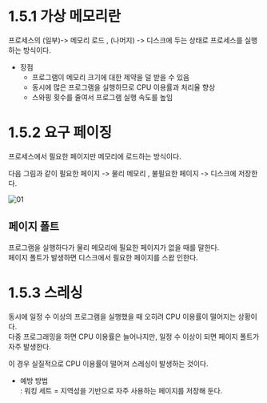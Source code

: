 # 1.5.1 가상 메모리란
프로세스의 (일부)-> 메모리 로드 , (나머지) -> 디스크에 두는 상태로 프로세스를 실행하는 방식이다.    

- 장점
   - 프로그램이 메모리 크기에 대한 제약을 덜 받을 수 있음
   - 동시에 많은 프로그램을 실행하므로 CPU 이용률과 처리율 향상
   - 스와핑 횟수를 줄여서 프로그램 실행 속도를 높임
 
# 1.5.2 요구 페이징 
프로세스에서 필요한 페이지만 메모리에 로드하는 방식이다.    

다음 그림과 같이 필요한 페이지 -> 물리 메모리 , 불필요한 페이지 -> 디스크에 저장한다.    

![01](https://github.com/leeshinbi/CS_Study/assets/109641586/24e00f17-6bfe-43de-b813-4aa20e814c5f)

## 페이지 폴트 
프로그램을 실행하다가 물리 메모리에 필요한 페이지가 없을 때를 말한다.    
페이지 폴트가 발생하면 디스크에서 필요한 페이지를 스왑 인한다.   

# 1.5.3 스레싱 
동시에 일정 수 이상의 프로그램을 실행했을 때 오히려 CPU 이용률이 떨어지는 상황이다.   
다중 프로그래밍을 하면 CPU 이용률은 늘어나지만, 일정 수 이상이 되면 페이지 폴트가 자주 발생한다.    

이 경우 실질적으로 CPU 이용률이 떨어져 스레싱이 발생하는 것이다. 

- 예방 방법   
  : 워킹 세트 = 지역성을 기반으로 자주 사용하는 페이지를 저장해 둔다. 
